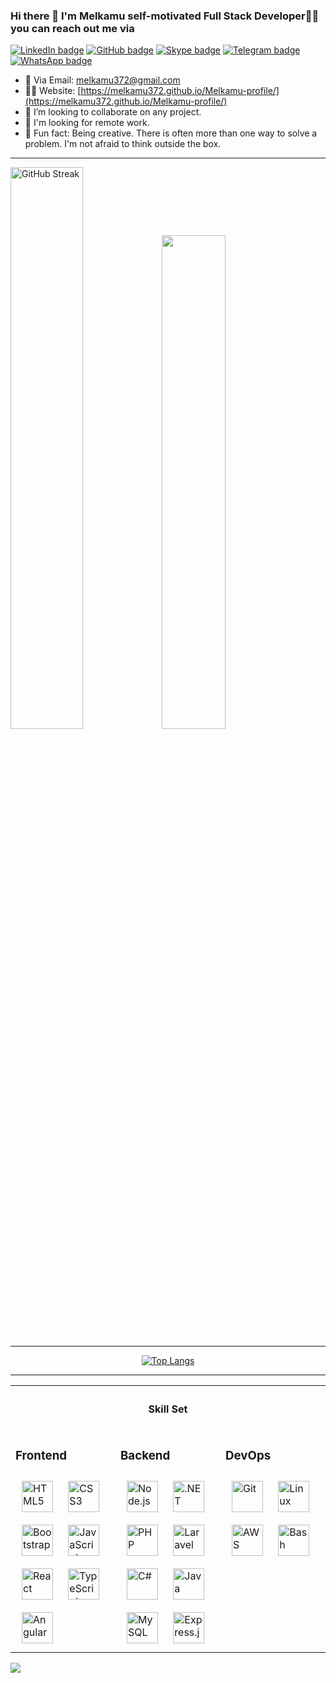 <div align="Center">
</div>

### Hi there 👋 I'm Melkamu self-motivated Full Stack Developer👨‍💻  you can reach out me via 

[![LinkedIn badge](https://img.shields.io/badge/linkedin-%231E77B5.svg?&style=for-the-badge&logo=linkedin&logoColor=white)](https://www.linkedin.com/in/melkamu372/")
[![GitHub badge](https://img.shields.io/badge/github-%2324292e.svg?&style=for-the-badge&logo=github&logoColor=white)](https://github.com/melkamu372)
[![Skype badge](https://img.shields.io/badge/skype-%2300aff0.svg?&style=for-the-badge&logo=skype&logoColor=white)](https://join.skype.com/DurrNA8nOQ0V)
[![Telegram badge](https://img.shields.io/badge/telegram-%232CA5E0.svg?&style=for-the-badge&logo=telegram&logoColor=white)](https://t.me/melkamu372)
[![WhatsApp badge](https://img.shields.io/badge/whatsapp-%2325D366.svg?&style=for-the-badge&logo=whatsapp&logoColor=white)](https://wa.me/+251945272182)

- 💬 Via Email: [melkamu372@gmail.com](mailto:melkamu372@gmail.com)
- 👨‍💻 Website: [https://melkamu372.github.io/Melkamu-profile/](https://melkamu372.github.io/Melkamu-profile/) 
- 💞️ I’m looking to collaborate on any project.
- 🚨 I'm looking for remote work.
- 🙋 Fun fact: Being creative. There is often more than one way to solve a problem. I'm not afraid to think outside the box.
---
<a href="https://git.io/streak-stats"><img src="https://streak-stats.demolab.com?user=melkamu372&theme=dark" alt="GitHub Streak" width="48%"></a><img src="https://github-readme-stats.vercel.app/api?username=melkamu372&show_icons=true&count_private=true&hide_border=true&theme=dark" width="45%"/> 
 
---
<div align="center"> 
 
[![Top Langs](https://github-readme-stats.vercel.app/api/top-langs/?username=melkamu372&theme=dark)](https://github.com/anuraghazra/github-readme-stats) 
</a>
 
 </div>
 
---

<table>
 <tr><th colspan="3"><h4> Skill Set</h4> </th> </tr>
 <tr><td valign="top" width="33%">
  
### Frontend  
<div>  
<a href="https://en.wikipedia.org/wiki/HTML5" target="_blank"><img style="margin: 10px" src="https://profilinator.rishav.dev/skills-assets/html5-original-wordmark.svg" alt="HTML5" height="50" /></a>  
<a href="https://www.w3schools.com/css/" target="_blank"><img style="margin: 10px" src="https://profilinator.rishav.dev/skills-assets/css3-original-wordmark.svg" alt="CSS3" height="50" /></a>  
<a href="https://getbootstrap.com/docs/3.4/javascript/" target="_blank"><img style="margin: 10px" src="https://profilinator.rishav.dev/skills-assets/bootstrap-plain.svg" alt="Bootstrap" height="50" /></a>  
<a href="https://www.javascript.com/" target="_blank"><img style="margin: 10px" src="https://profilinator.rishav.dev/skills-assets/javascript-original.svg" alt="JavaScript" height="50" /></a>  
<a href="https://reactjs.org/" target="_blank"><img style="margin: 10px" src="https://profilinator.rishav.dev/skills-assets/react-original-wordmark.svg" alt="React" height="50" /></a>  
<a href="https://www.typescriptlang.org/" target="_blank"><img style="margin: 10px" src="https://profilinator.rishav.dev/skills-assets/typescript-original.svg" alt="TypeScript" height="50" /></a>  
<a href="https://angular.io/" target="_blank"><img style="margin: 10px" src="https://profilinator.rishav.dev/skills-assets/angularjs-original.svg" alt="Angular" height="50" /></a>  
</div>

</td><td valign="top" width="33%">

### Backend  
<div>  
<a href="https://nodejs.org/" target="_blank"><img style="margin: 10px" src="https://profilinator.rishav.dev/skills-assets/nodejs-original-wordmark.svg" alt="Node.js" height="50" /></a> 
<a href="https://dotnet.microsoft.com/download/dotnet-framework" target="_blank"><img style="margin: 10px" src="https://profilinator.rishav.dev/skills-assets/dot-net-original-wordmark.svg" alt=".NET" height="50" /></a>  
<a href="https://www.php.net/" target="_blank"><img style="margin: 10px" src="https://profilinator.rishav.dev/skills-assets/php-original.svg" alt="PHP" height="50" /></a>  
<a href="https://laravel.com/" target="_blank"><img style="margin: 10px" src="https://profilinator.rishav.dev/skills-assets/laravel-plain-wordmark.svg" alt="Laravel" height="50" /></a>  <a href="https://docs.microsoft.com/en-us/dotnet/csharp/" target="_blank"><img style="margin: 10px" src="https://profilinator.rishav.dev/skills-assets/csharp-original.svg" alt="C#" height="50" /></a>  
<a href="https://www.java.com/" target="_blank"><img style="margin: 10px" src="https://profilinator.rishav.dev/skills-assets/java-original-wordmark.svg" alt="Java" height="50" /></a>  
<a href="https://www.mysql.com/" target="_blank"><img style="margin: 10px" src="https://profilinator.rishav.dev/skills-assets/mysql-original-wordmark.svg" alt="MySQL" height="50" /></a> 
<a href="https://expressjs.com/" target="_blank"><img style="margin: 10px" src="https://profilinator.rishav.dev/skills-assets/express-original-wordmark.svg" alt="Express.js" height="50" /></a>  
</div>
</td><td valign="top" width="33%">
 
### DevOps  
<div>  
<a href="https://github.com/" target="_blank"><img style="margin: 10px" src="https://profilinator.rishav.dev/skills-assets/git-scm-icon.svg" alt="Git" height="50" /></a>  
<a href="https://www.linux.org/" target="_blank"><img style="margin: 10px" src="https://profilinator.rishav.dev/skills-assets/linux-original.svg" alt="Linux" height="50" /></a>  
<a href="https://aws.amazon.com/" target="_blank"><img style="margin: 10px" src="https://profilinator.rishav.dev/skills-assets/amazonwebservices-original-wordmark.svg" alt="AWS" height="50" /></a>  
<a href="https://www.gnu.org/software/bash/" target="_blank"><img style="margin: 10px" src="https://profilinator.rishav.dev/skills-assets/gnu_bash-icon.svg" alt="Bash" height="50" /></a>  
</div>
</td></tr></table> 
<img src="https://komarev.com/ghpvc/?username=melkamu372&&style=flat-square" align="center" />





